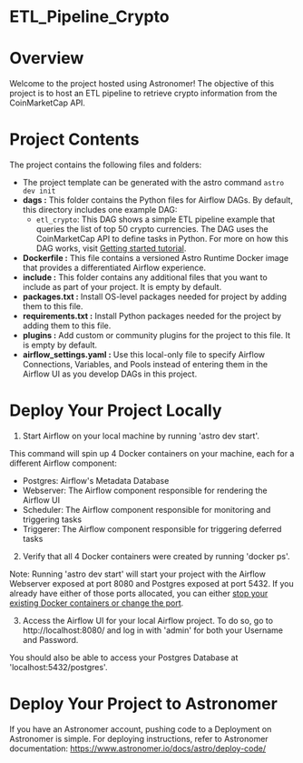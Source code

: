 # ETL_Pipeline_Crypto
Overview
========

Welcome to the project hosted using Astronomer! The objective of this project is to host an ETL pipeline to retrieve crypto information from the CoinMarketCap API. 

Project Contents
================

The project contains the following files and folders:

- The project template can be generated with the astro command
`
astro dev init
`
- **dags :** This folder contains the Python files for Airflow DAGs. By default, this directory includes one example DAG:
    - `etl_crypto`: This DAG shows a simple ETL pipeline example that queries the list of top 50 crypto currencies. The DAG uses the CoinMarketCap API to define tasks in Python. For more on how this DAG works, visit [Getting started tutorial](https://www.astronomer.io/docs/learn/get-started-with-airflow).
- **Dockerfile :** This file contains a versioned Astro Runtime Docker image that provides a differentiated Airflow experience. 
- **include :** This folder contains any additional files that you want to include as part of your project. It is empty by default.
- **packages.txt :** Install OS-level packages needed for project by adding them to this file. 
- **requirements.txt :** Install Python packages needed for the project by adding them to this file. 
- **plugins :** Add custom or community plugins for the project to this file. It is empty by default.
- **airflow_settings.yaml :** Use this local-only file to specify Airflow Connections, Variables, and Pools instead of entering them in the Airflow UI as you develop DAGs in this project.

Deploy Your Project Locally
===========================

1. Start Airflow on your local machine by running 'astro dev start'.

This command will spin up 4 Docker containers on your machine, each for a different Airflow component:

- Postgres: Airflow's Metadata Database
- Webserver: The Airflow component responsible for rendering the Airflow UI
- Scheduler: The Airflow component responsible for monitoring and triggering tasks
- Triggerer: The Airflow component responsible for triggering deferred tasks

2. Verify that all 4 Docker containers were created by running 'docker ps'.

Note: Running 'astro dev start' will start your project with the Airflow Webserver exposed at port 8080 and Postgres exposed at port 5432. If you already have either of those ports allocated, you can either [stop your existing Docker containers or change the port](https://www.astronomer.io/docs/astro/cli/troubleshoot-locally#ports-are-not-available-for-my-local-airflow-webserver).

3. Access the Airflow UI for your local Airflow project. To do so, go to http://localhost:8080/ and log in with 'admin' for both your Username and Password.

You should also be able to access your Postgres Database at 'localhost:5432/postgres'.

Deploy Your Project to Astronomer
=================================

If you have an Astronomer account, pushing code to a Deployment on Astronomer is simple. For deploying instructions, refer to Astronomer documentation: https://www.astronomer.io/docs/astro/deploy-code/



